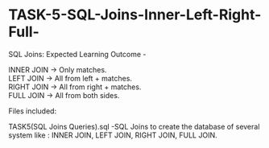 # TASK-5-SQL-Joins-Inner-Left-Right-Full-

SQL Joins:
Expected Learning Outcome -

  INNER JOIN → Only matches.              
  LEFT JOIN → All from left + matches.               
  RIGHT JOIN → All from right + matches.               
  FULL JOIN → All from both sides.

Files included:

  TASK5(SQL Joins Queries).sql -SQL Joins to create the database of several system like : INNER JOIN, LEFT JOIN, RIGHT JOIN, FULL JOIN.
